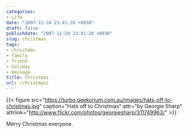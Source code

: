 ```yaml
---
categories:
- Life
date: "2007-12-24 23:41:20 +0930"
draft: false
publishdate: "2007-12-24 23:41:20 +0930"
slug: christmas
tags:
- christmas
- family
- friend
- holiday
- message
title: Christmas
url: /christmas/
---
```


{{< figure src="https://turbo.geekorium.com.au/images/hats-off-to-christmas.jpg" caption="Hats off to Christmas" attr="by Georgie Sharp" attrlink="http://www.flickr.com/photos/georgiesharp/311749963/" >}}

Merry Christmas everyone.